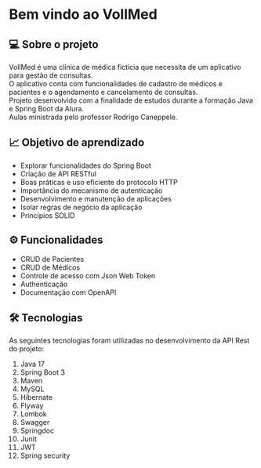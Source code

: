 # Bem vindo ao VollMed 
 
## :computer: Sobre o projeto
VollMed é uma clínica de médica fictícia que necessita de um aplicativo para gestão de consultas. <br>
O aplicativo conta com funcionalidades de cadastro de médicos e pacientes e o agendamento e cancelamento de consultas. <br>
Projeto desenvolvido com a finalidade de estudos durante a formação Java e Spring Boot da Alura. <br>
Aulas ministrada pelo professor Rodrigo Caneppele. <br>

## :chart_with_upwards_trend: Objetivo de aprendizado
- Explorar funcionalidades do Spring Boot
- Criação de API RESTful
- Boas práticas e uso eficiente do protocolo HTTP
- Importância do mecanismo de autenticação
- Desenvolvimento e manutenção de aplicações
- Isolar regras de negócio da aplicação
- Princípios SOLID

## :gear: Funcionalidades
- CRUD de Pacientes
- CRUD de Médicos
- Controle de acesso com Json Web Token
- Authenticação
- Documentação com OpenAPI

## :hammer_and_wrench: Tecnologias
As seguintes tecnologias foram utilizadas no desenvolvimento da API Rest do projeto:

1. Java 17
2. Spring Boot 3
3. Maven
4. MySQL
5. Hibernate
6. Flyway
7. Lombok
8. Swagger
9. Springdoc
10. Junit
11. JWT
12. Spring security





